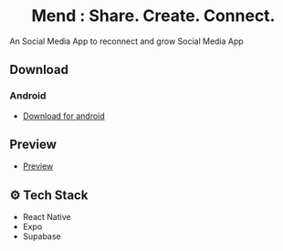 <div align="center">
 <h1 align="center">Mend :  Share. Create. Connect.</h3>
 </div>

  An Social Media App to reconnect and grow Social Media App


 ##  Download

### Android
- [Download for android]([https://www.upload-apk.com/en/d9Pcrmv5txqXwRg])

##  Preview
- [Preview](https://i.ibb.co/7tMff9hV/mend.jpg)


## <a name="tech-stack">⚙️ Tech Stack</a>

- React Native
- Expo
- Supabase




